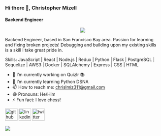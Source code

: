 ### Hi there 👋, Christopher Mizell
#### Backend Engineer
<p align="center">
  <img src="https://user-images.githubusercontent.com/90157662/170603203-29fd7fa1-ec67-4b38-a8d0-11f926ee0a67.png"/>
</p>

Backend Engineer, based in San Francisco Bay area. Passion for learning and fixing broken projects! Debugging and building upon my existing skills is a skill I take great pride in. 

Skills: JavaScript | React | Node.js | Redux | Python | Flask | PostgreSQL | Sequelize | AWS3 | Docker | SQLAlchemy | Express | CSS | HTML

- 🔭 I’m currently working on Quizlr 📚 
- 🌱 I’m currently learning Python DSNA 
- 📫 How to reach me: chrislmiz311@gmail.com 
- 😄 Pronouns: He/Him 
- ⚡ Fun fact: I love chess! 


[<img src='https://cdn.jsdelivr.net/npm/simple-icons@3.0.1/icons/github.svg' alt='github' height='40'>](https://github.com/Cmizell186)  [<img src='https://cdn.jsdelivr.net/npm/simple-icons@3.0.1/icons/linkedin.svg' alt='linkedin' height='40'>](https://www.linkedin.com/in/christopher-mizell-4b21a4174/)  [<img src='https://cdn.jsdelivr.net/npm/simple-icons@3.0.1/icons/twitter.svg' alt='twitter' height='40'>](https://twitter.com/ChrisMizell)  

<div style="display:flex, flex-direction">
<!-- <img src="https:/github-readme-stats-ebon-omega.vercel.app/api/top-langs/?username=Cmizell186"/> -->
<img src="https://github-readme-stats-ebon-omega.vercel.app/api?username=Cmizell186&show_icons=true"/>
</div>

